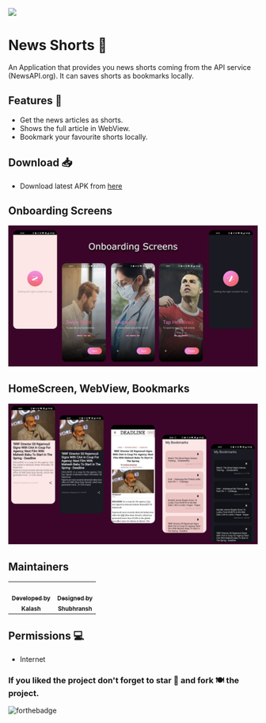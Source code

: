![](./Assets/header.png)

# News Shorts 📄 

An Application that provides you news shorts coming from the API service (NewsAPI.org). It can saves shorts as bookmarks locally. 


## Features 🚀

- Get the news articles as shorts.
- Shows the full article in WebView.
- Bookmark your favourite shorts locally.


## Download 📥
- Download latest APK from [here](https://github.com/insfirred/inshorts-clone/tree/features/apk)

## Onboarding Screens 
![screenshot1](assets/readMe/one.jpg)

## HomeScreen, WebView, Bookmarks
![screenshot1](assets/readMe/two.jpg)

## Maintainers
<table>
  <tbody><tr>
    <td align="center"><a href="https://github.com/insfirred"><img alt="" src="https://avatars.githubusercontent.com/insfirred" width="100px;"><br><sub><b>Developed by<br>Kalash</b></sub></a></td>
    <td align="center"><a href="https://github.com/iamshubhransh"><img alt="" src="https://avatars.githubusercontent.com/iamshubhransh" width="100px;"><br><sub><b>Designed by<br>Shubhransh</b></sub></a></td>

  </tr>
</tbody></table>

## Permissions 💻
- Internet

### If you liked the project don't forget to star 🌟 and fork 🍽 the project.
![forthebadge](https://forthebadge.com/images/badges/built-with-love.svg)
